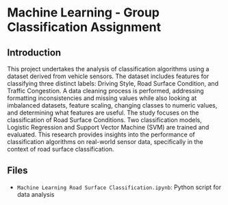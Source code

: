 # Machine Learning - Group Classification Assignment

## Introduction
This project undertakes the analysis of classification algorithms using a dataset derived from vehicle sensors. The dataset includes features for classifying three distinct labels: Driving Style, Road Surface Condition, and Traffic Congestion. A data cleaning process is performed, addressing formatting inconsistencies and missing values while also looking at imbalanced datasets, feature scaling, changing classes to numeric values, and determining what features are useful. The study focuses on the classification of Road Surface Conditions. Two classification models, Logistic Regression and Support Vector Machine (SVM) are trained and evaluated. This research provides insights into the performance of classification algorithms on real-world sensor data, specifically in the context of road surface classification.

## Files
- `Machine Learning Road Surface Classification.ipynb`: Python script for data analysis
